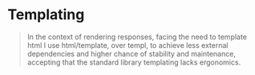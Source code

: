 # Templating

> In the context of rendering responses, facing the need to template html I use
> html/template, over templ, to achieve less external dependencies and higher
> chance of stability and maintenance, accepting that the standard library
> templating lacks ergonomics.
